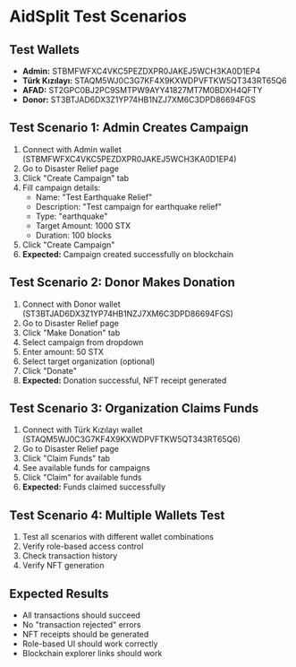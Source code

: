 # AidSplit Test Scenarios

## Test Wallets
- **Admin:** STBMFWFXC4VKC5PEZDXPR0JAKEJ5WCH3KA0D1EP4
- **Türk Kızılayı:** STAQM5WJ0C3G7KF4X9KXWDPVFTKW5QT343RT65Q6
- **AFAD:** ST2GPC0BJ2PC9SMTPW9AYY41827MT7M0BDXH4QFTY
- **Donor:** ST3BTJAD6DX3Z1YP74HB1NZJ7XM6C3DPD86694FGS

## Test Scenario 1: Admin Creates Campaign
1. Connect with Admin wallet (STBMFWFXC4VKC5PEZDXPR0JAKEJ5WCH3KA0D1EP4)
2. Go to Disaster Relief page
3. Click "Create Campaign" tab
4. Fill campaign details:
   - Name: "Test Earthquake Relief"
   - Description: "Test campaign for earthquake relief"
   - Type: "earthquake"
   - Target Amount: 1000 STX
   - Duration: 100 blocks
5. Click "Create Campaign"
6. **Expected:** Campaign created successfully on blockchain

## Test Scenario 2: Donor Makes Donation
1. Connect with Donor wallet (ST3BTJAD6DX3Z1YP74HB1NZJ7XM6C3DPD86694FGS)
2. Go to Disaster Relief page
3. Click "Make Donation" tab
4. Select campaign from dropdown
5. Enter amount: 50 STX
6. Select target organization (optional)
7. Click "Donate"
8. **Expected:** Donation successful, NFT receipt generated

## Test Scenario 3: Organization Claims Funds
1. Connect with Türk Kızılayı wallet (STAQM5WJ0C3G7KF4X9KXWDPVFTKW5QT343RT65Q6)
2. Go to Disaster Relief page
3. Click "Claim Funds" tab
4. See available funds for campaigns
5. Click "Claim" for available funds
6. **Expected:** Funds claimed successfully

## Test Scenario 4: Multiple Wallets Test
1. Test all scenarios with different wallet combinations
2. Verify role-based access control
3. Check transaction history
4. Verify NFT generation

## Expected Results
- All transactions should succeed
- No "transaction rejected" errors
- NFT receipts should be generated
- Role-based UI should work correctly
- Blockchain explorer links should work
